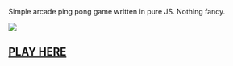Simple arcade ping pong game written in pure JS. Nothing fancy.

<img src="https://i.imgur.com/nwg3gNt.gif"/>


<h2><a href="https://cherrypill.github.io/pongJS/"
style="text-align:center;">PLAY HERE</a></h2>
